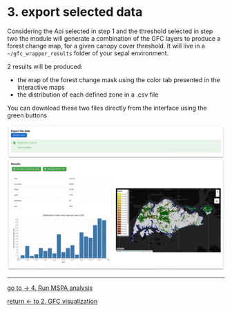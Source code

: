 # 3. export selected data 

Considering the Aoi selected in step 1 and the threshold selected in step two the module will generate a combination of the GFC layers to produce a forest change map, for a given canopy cover threshold. It will live in a `~/gfc_wrapper_results` folder of your sepal environment. 

2 results will be produced: 
- the map of the forest change mask using the color tab presented in the interactive maps
- the distribution of each defined zone in a .csv file

You can download these two files directly from the interface using the green buttons

![export](./img/export.png)

---
[ go to  &rarr; 4. Run MSPA analysis](./export.md)  

[return &larr; to 2. GFC visualization](./gfc_viz.md) 